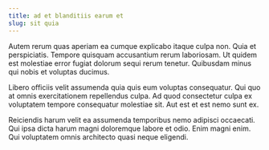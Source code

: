 ```yaml
---
title: ad et blanditiis earum et
slug: sit quia
---
```


Autem rerum quas aperiam ea cumque explicabo itaque culpa non. Quia et perspiciatis. Tempore quisquam accusantium rerum laboriosam. Ut quidem est molestiae error fugiat dolorum sequi rerum tenetur. Quibusdam minus qui nobis et voluptas ducimus.

Libero officiis velit assumenda quia quis eum voluptas consequatur. Qui quo at omnis exercitationem repellendus culpa. Ad quod consectetur culpa ex voluptatem tempore consequatur molestiae sit. Aut est et est nemo sunt ex.

Reiciendis harum velit ea assumenda temporibus nemo adipisci occaecati. Qui ipsa dicta harum magni doloremque labore et odio. Enim magni enim. Qui voluptatem omnis architecto quasi neque eligendi.
